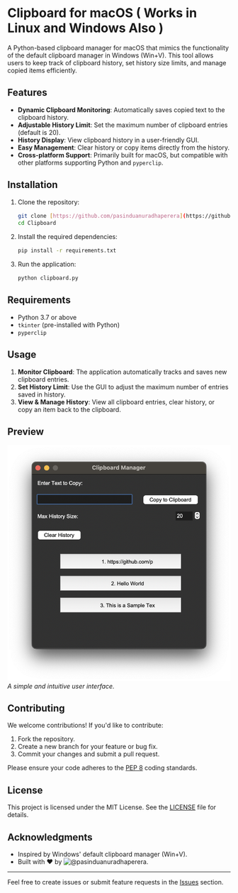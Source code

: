 # Clipboard for macOS ( Works in Linux and Windows Also )

A Python-based clipboard manager for macOS that mimics the functionality of the default clipboard manager in Windows (Win+V). This tool allows users to keep track of clipboard history, set history size limits, and manage copied items efficiently.  

## Features  
- **Dynamic Clipboard Monitoring**: Automatically saves copied text to the clipboard history.  
- **Adjustable History Limit**: Set the maximum number of clipboard entries (default is 20).  
- **History Display**: View clipboard history in a user-friendly GUI.  
- **Easy Management**: Clear history or copy items directly from the history.  
- **Cross-platform Support**: Primarily built for macOS, but compatible with other platforms supporting Python and `pyperclip`.  

## Installation  

1. Clone the repository:  
   ```bash  
   git clone [https://github.com/pasinduanuradhaperera](https://github.com/pasinduanuradhaperera)/Clipboard.git  
   cd Clipboard  
   ```  

2. Install the required dependencies:  
   ```bash  
   pip install -r requirements.txt  
   ```  

3. Run the application:  
   ```bash  
   python clipboard.py  
   ```  

## Requirements  
- Python 3.7 or above  
- `tkinter` (pre-installed with Python)  
- `pyperclip`  

## Usage  

1. **Monitor Clipboard**: The application automatically tracks and saves new clipboard entries.  
2. **Set History Limit**: Use the GUI to adjust the maximum number of entries saved in history.  
3. **View & Manage History**: View all clipboard entries, clear history, or copy an item back to the clipboard.  

## Preview  
![Clipboard App Preview](https://raw.githubusercontent.com/pasinduanuradhaperera/ClipBoard/bcc63a3c875e90a2f2f0405b3280c6fd1346876f/Ui%20.png)  
*A simple and intuitive user interface.*

## Contributing  

We welcome contributions! If you'd like to contribute:  

1. Fork the repository.  
2. Create a new branch for your feature or bug fix.  
3. Commit your changes and submit a pull request.  

Please ensure your code adheres to the [PEP 8](https://pep8.org/) coding standards.  

## License  

This project is licensed under the MIT License. See the [LICENSE](LICENSE) file for details.  

## Acknowledgments  

- Inspired by Windows' default clipboard manager (Win+V).  
- Built with ❤️ by ![@pasinduanuradhaperera](https://github.com/pasinduanuradhaperera).  

---

Feel free to create issues or submit feature requests in the [Issues](https://github.com/pasinduanuradhaperera/Clipboard/issues) section.

